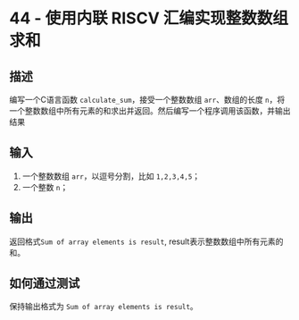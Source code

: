 # 44 - 使用内联  RISCV 汇编实现整数数组求和

## 描述

编写一个C语言函数  `calculate_sum`，接受一个整数数组 `arr`、数组的长度 `n`，将一个整数数组中所有元素的和求出并返回。然后编写一个程序调用该函数，并输出结果

## 输入

1. 一个整数数组 `arr`，以逗号分割，比如 `1,2,3,4,5`；
2. 一个整数 `n`；

## 输出

返回格式`Sum of array elements is result`, result表示整数数组中所有元素的和。

## 如何通过测试

保持输出格式为 `Sum of array elements is result`。



